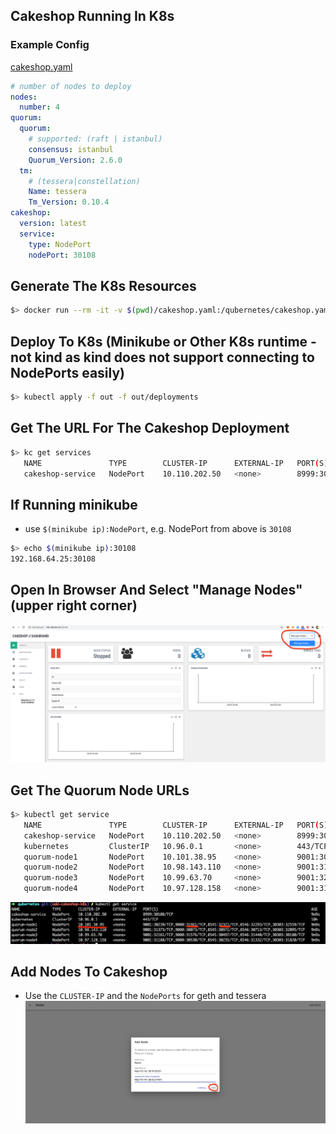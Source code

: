 ## Cakeshop Running In K8s

### Example Config
[cakeshop.yaml](../examples/config/cakeshop.yaml)

```yaml
# number of nodes to deploy
nodes:
  number: 4
quorum:
  quorum:
    # supported: (raft | istanbul)
    consensus: istanbul
    Quorum_Version: 2.6.0
  tm:
    # (tessera|constellation)
    Name: tessera
    Tm_Version: 0.10.4
cakeshop:
  version: latest
  service:
    type: NodePort
    nodePort: 30108
```

## Generate The K8s Resources
```bash
$> docker run --rm -it -v $(pwd)/cakeshop.yaml:/qubernetes/cakeshop.yaml -v $(pwd)/out:/qubernetes/out  quorumengineering/qubernetes ./qube-init cakeshop.yaml
```

## Deploy To K8s (Minikube or Other K8s runtime - not kind as kind does not support connecting to NodePorts easily)
```bash
$> kubectl apply -f out -f out/deployments
```

## Get The URL For The Cakeshop Deployment 

```bash
$> kc get services
   NAME               TYPE        CLUSTER-IP      EXTERNAL-IP   PORT(S)                                                                       AGE
   cakeshop-service   NodePort    10.110.202.50   <none>        8999:30108/TCP
```
## If Running minikube
* use `$(minikube ip):NodePort`, e.g. NodePort from above is `30108`
```bash
$> echo $(minikube ip):30108
192.168.64.25:30108
```

## Open In Browser And Select "Manage Nodes" (upper right corner)
![cakeshop-manage-nodes](resources/cakeshop-managed-node-ui.png)

## Get The Quorum Node URLs 
```bash
$> kubectl get service
   NAME               TYPE        CLUSTER-IP      EXTERNAL-IP   PORT(S)                                                                       AGE
   cakeshop-service   NodePort    10.110.202.50   <none>        8999:30108/TCP                                                                9m9s
   kubernetes         ClusterIP   10.96.0.1       <none>        443/TCP                                                                       10h
   quorum-node1       NodePort    10.101.38.95    <none>        9001:30239/TCP,9080:31461/TCP,8545:32321/TCP,8546:32293/TCP,30303:32559/TCP   9m9s
   quorum-node2       NodePort    10.98.143.110   <none>        9001:31373/TCP,9080:30073/TCP,8545:30972/TCP,8546:30713/TCP,30303:32095/TCP   9m9s
   quorum-node3       NodePort    10.99.63.70     <none>        9001:32161/TCP,9080:31576/TCP,8545:30497/TCP,8546:31440/TCP,30303:30180/TCP   9m9s
   quorum-node4       NodePort    10.97.128.158   <none>        9001:31188/TCP,9080:30530/TCP,8545:30235/TCP,8546:31332/TCP,30303:31820/TCP   9m9s
```
![cakeshop-get-node-urls](resources/cake-k8s-get-node-urls.png)

## Add Nodes To Cakeshop
* Use the `CLUSTER-IP` and the `NodePorts` for geth and tessera
![cakeshop-add-node1](resources/cakeshop-add-node1.png)
